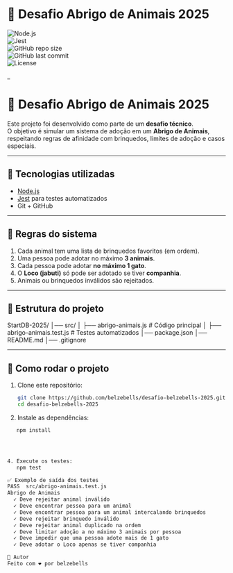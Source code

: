 # 🐾 Desafio Abrigo de Animais 2025  

![Node.js](https://img.shields.io/badge/node-18.x-green)  
![Jest](https://img.shields.io/badge/tests-passing-brightgreen)  
![GitHub repo size](https://img.shields.io/github/repo-size/belzebells/desafio-belzebells-2025)  
![GitHub last commit](https://img.shields.io/github/last-commit/belzebells/desafio-belzebells-2025)  
![License](https://img.shields.io/badge/license-MIT-blue)  

_

# 🐾 Desafio Abrigo de Animais 2025  

Este projeto foi desenvolvido como parte de um **desafio técnico**.  
O objetivo é simular um sistema de adoção em um **Abrigo de Animais**, respeitando regras de afinidade com brinquedos, limites de adoção e casos especiais.  

---

## 🧩 Tecnologias utilizadas
- [Node.js](https://nodejs.org/)  
- [Jest](https://jestjs.io/) para testes automatizados  
- Git + GitHub  

---

## 📜 Regras do sistema

1. Cada animal tem uma lista de brinquedos favoritos (em ordem).  
2. Uma pessoa pode adotar no máximo **3 animais**.  
3. Cada pessoa pode adotar **no máximo 1 gato**.  
4. O **Loco (jabuti)** só pode ser adotado se tiver **companhia**.  
5. Animais ou brinquedos inválidos são rejeitados.  

---

## 📂 Estrutura do projeto

StartDB-2025/
│── src/
│ ├── abrigo-animais.js # Código principal
│ ├── abrigo-animais.test.js # Testes automatizados
│── package.json
│── README.md
│── .gitignore


---

## 🚀 Como rodar o projeto

1. Clone este repositório:
   ```bash
   git clone https://github.com/belzebells/desafio-belzebells-2025.git
   cd desafio-belzebells-2025
  2. Instale as dependências:
  ```bash
     npm install




4. Execute os testes:
     npm test

✅ Exemplo de saída dos testes
 PASS  src/abrigo-animais.test.js
  Abrigo de Animais
    ✓ Deve rejeitar animal inválido
    ✓ Deve encontrar pessoa para um animal
    ✓ Deve encontrar pessoa para um animal intercalando brinquedos
    ✓ Deve rejeitar brinquedo inválido
    ✓ Deve rejeitar animal duplicado na ordem
    ✓ Deve limitar adoção a no máximo 3 animais por pessoa
    ✓ Deve impedir que uma pessoa adote mais de 1 gato
    ✓ Deve adotar o Loco apenas se tiver companhia

📖 Autor
Feito com ❤️ por belzebells
 

